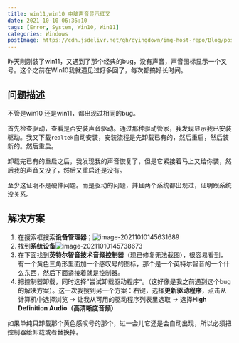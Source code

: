 ```yaml
---
title: win11,win10 电脑声音显示红叉
date: 2021-10-10 06:36:10
tags: [Error, System, Win10, Win11]
categories: Windows
postImage: https://cdn.jsdelivr.net/gh/dyingdown/img-host-repo/Blog/post20211010150636.jpg
---
```


昨天刚刚装了win11，又遇到了那个经典的bug，没有声音，声音图标显示一个叉号。这个之前在Win10我就遇见过好多回了，每次都搞好长时间。

<!--more-->

## 问题描述

不管是win10 还是win11，都出现过相同的bug。

首先检查驱动，查看是否安装声音驱动。通过那种驱动管家，我发现显示我已安装驱动。我又下载`realtek`自动安装，安装流程是先卸载已有的，然后重启，然后装新的。然后重启。

卸载完已有的重启之后，我发现我的声音恢复了，但是它紧接着马上又给你装，然后我的声音又没了，然后又重启还是没有。

至少这证明不是硬件问题。而是驱动的问题，并且两个系统都出现过，证明跟系统没关系。

## 解决方案

1. 在搜索框搜索**设备管理器**；![image-20211010145631689](https://cdn.jsdelivr.net/gh/dyingdown/img-host-repo/Blog/post20211010145631.png)
2. 找到**系统设备**![image-20211010145738673](https://cdn.jsdelivr.net/gh/dyingdown/img-host-repo/Blog/post20211010145738.png)
3. 在下面找到**英特尔智音技术音频控制器**（现已修复无法截图），很容易看到，有一个黄色三角形里面加一个感叹号的图标，那个是一个英特尔智音的一个什么东西，然后下面紧接着就是控制器。
4. 把控制器卸载，同时选择”尝试卸载驱动程序“。（这好像是我之前遇到这个bug的解决方案）。这一次我搜到另一个方案：右键，选择**更新驱动程序**，点击从计算机中选择浏览 -> 让我从可用的驱动程序列表里选取 -> 选择**High Definition Audio（高清晰度音频）**

如果单纯只卸载那个黄色感叹号的那个，过一会儿它还是会自动出现，所以必须把控制器给卸载或者替换掉。